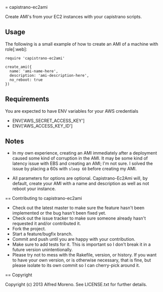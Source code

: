 = capistrano-ec2ami

Create AMI's from your EC2 instances with your capistrano scripts.

## Usage

The following is a small example of how to create an AMI of a machine with role[:web]:

```
require 'capistrano-ec2ami'

create_ami({
  name: 'ami-name-here',
  description: 'ami-description-here',
  no_reboot: true
})

```

## Requirements
You are expected to have ENV variables for your AWS credentials
* ENV['AWS_SECRET_ACCESS_KEY']
* ENV['AWS_ACCESS_KEY_ID']

## Notes

* In my own experience, creating an AMI immediately after a deployment caused some kind of corruption in the AMI.
It may be some kind of latency issue with EBS and creating an AMI; I'm not sure. I solved the issue by
placing a 60s with `sleep 60` before creating my AMI.

* All parameters for options are optional. Capistrano-Ec2Ami will, by default, create your AMI with a name and description as
well as not reboot your instance.

== Contributing to capistrano-ec2ami
 
* Check out the latest master to make sure the feature hasn't been implemented or the bug hasn't been fixed yet.
* Check out the issue tracker to make sure someone already hasn't requested it and/or contributed it.
* Fork the project.
* Start a feature/bugfix branch.
* Commit and push until you are happy with your contribution.
* Make sure to add tests for it. This is important so I don't break it in a future version unintentionally.
* Please try not to mess with the Rakefile, version, or history. If you want to have your own version, or is otherwise necessary, that is fine, but please isolate to its own commit so I can cherry-pick around it.

== Copyright

Copyright (c) 2013 Alfred Moreno. See LICENSE.txt for
further details.

